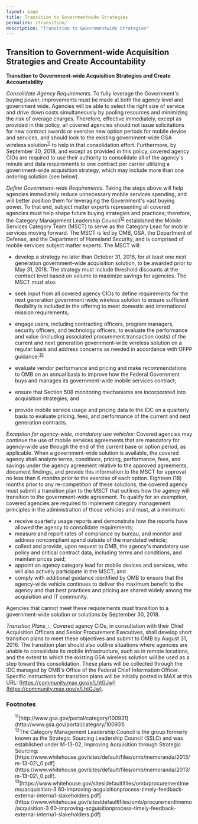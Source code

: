```yaml
---
layout: page
title: Transition to Governmentwide Strategies
permalink: /transition/
description: "Transition to Governmentwide Strategies"
---
```


## **Transition to Government-wide Acquisition Strategies and Create Accountability**

**Transition to Government-wide Acquisition Strategies and Create Accountability**

_Consolidate Agency Requirements._  To fully leverage the Government's buying power, improvements must be made at both the agency level and government wide.  Agencies will be able to select the right size of service and drive down costs simultaneously by pooling resources and minimizing the risk of overage charges.  Therefore, effective immediately, except as provided in this policy, all covered agencies should not issue solicitations for new contract awards or exercise new option periods for mobile device and services, and should look to the existing government-wide GSA wireless solution<sup id="fnr11"><a href="#fn11">11</a></sup> to help in that consolidation effort.  Furthermore, by September 30, 2018, and except as provided in this policy, covered agency CIOs are required to use their authority to consolidate all of the agency's minute and data requirements to one contract per carrier utilizing a government-wide acquisition strategy, which may include more than one ordering solution (see below).

_Define Government-wide Requirements._  Taking the steps above will help agencies immediately reduce unnecessary mobile services spending, and will better position them for leveraging the Government's vast buying power.  To that end, subject matter experts representing all covered agencies must help shape future buying strategies and practices; therefore, the Category Management Leadership Council<sup id="fnr12"><a href="#fn12">12</a></sup> established the Mobile Services Category Team (MSCT) to serve as the Category Lead for mobile services moving forward.  The MSCT is led by OMB, GSA, the Department of Defense, and the Department of Homeland Security, and is comprised of mobile services subject matter experts.  The MSCT will:

* develop a strategy no later than October 31, 2016, for at least one next generation government-wide acquisition solution, to be awarded prior to May 31, 2018.  The strategy must include threshold discounts at the contract level based on volume to maximize savings for agencies.  The MSCT must also:

 * seek input from all covered agency CIOs to define requirements for the next generation government-wide wireless solution to ensure sufficient flexibility is included in the offering to meet domestic and international mission requirements;

 * engage users, including contracting officers, program managers, security officers, and technology officers, to evaluate the performance and value (including associated procurement transaction costs) of the current and next generation government-wide wireless solution on a regular basis and address concerns as needed in accordance with OFPP guidance;<sup id="fnr13"><a href="#fn13">13</a></sup>

 * evaluate vendor performance and pricing and make recommendations to OMB on an annual basis to improve how the Federal Government buys and manages its government-wide mobile services contract;
 * ensure that Section 508 monitoring mechanisms are incorporated into acquisition strategies; and
 * provide mobile service usage and pricing data to the IDC on a quarterly basis to evaluate pricing, fees, and performance of the current and next generation contracts.

_Exception for agency-wide, mandatory use vehicles:_  Covered agencies may continue the use of mobile services agreements that are mandatory for agency-wide use through the end of the current base or option period, as applicable.  When a government-wide solution is available, the covered agency shall analyze terms, conditions, pricing, performance, fees, and savings under the agency agreement relative to the approved agreements, document findings, and provide this information to the MSCT for approval no less than 6 months prior to the exercise of each option. Eighteen (18) months prior to any re-competition of these solutions, the covered agency must submit a transition plan to the MSCT that outlines how the agency will transition to the government-wide agreement.  To qualify for an exemption, covered agencies are required to implement category management principles in the administration of those vehicles and must, at a minimum:

* receive quarterly usage reports and demonstrate how the reports have allowed the agency to consolidate requirements;
* measure and report rates of compliance by bureau, and monitor and address noncompliant spend outside of the mandated vehicle;
* collect and provide, upon request to OMB, the agency's mandatory use policy and critical contract data, including terms and conditions, and maintain prices paid;
* appoint an agency category lead for mobile devices and services, who will also actively participate in the MSCT; and
* comply with additional guidance identified by OMB to ensure that the agency-wide vehicle continues to deliver the maximum benefit to the agency and that best practices and pricing are shared widely among the acquisition and IT community.

Agencies that cannot meet these requirements must transition to a government-wide solution or solutions by September 30, 2018.

_Transition Plans__:_  Covered agency CIOs, in consultation with their Chief Acquisition Officers and Senior Procurement Executives, shall develop short transition plans to meet these objectives and submit to OMB by August 31, 2016.  The transition plan should also outline situations where agencies are unable to consolidate its mobile infrastructure, such as in remote locations, and the extent to which the existing GSA wireless solution will be used as a step toward this consolidation.  These plans will be collected through the IDC managed by OMB's Office of the Federal Chief Information Officer.  Specific instructions for transition plans will be initially posted in MAX at this URL: [https://community.max.gov/x/LhtGJw](https://community.max.gov/x/LhtGJw).

### Footnotes
<ul style="list-style-type:none">

<li id="fn1"><sup>11</sup>[http://www.gsa.gov/portal/category/100931](http://www.gsa.gov/portal/category/100931)</a></li>
  
<li id="fn12"><sup>12</sup>The Category Management Leadership Council is the group formerly known as the Strategic Sourcing Leadership Council (SSLC) and was established under M-13-02, Improving Acquisition through Strategic Sourcing: [https://www.whitehouse.gov/sites/default/files/omb/memoranda/2013/m-13-02\_0.pdf](https://www.whitehouse.gov/sites/default/files/omb/memoranda/2013/m-13-02\_0.pdf).</a></li>

<li id="fn13"><sup>13</sup>[https://www.whitehouse.gov/sitesldefaultlfiles/omb/procurementlmemo/acquisition-3 60-improving-acguisitionprocess-timely-feedback-external-interna1-slakeholders.pdf](https://www.whitehouse.gov/sitesldefaultlfiles/omb/procurementlmemo/acquisition-3 60-improving-acguisitionprocess-timely-feedback-external-interna1-slakeholders.pdf)</a></li>
